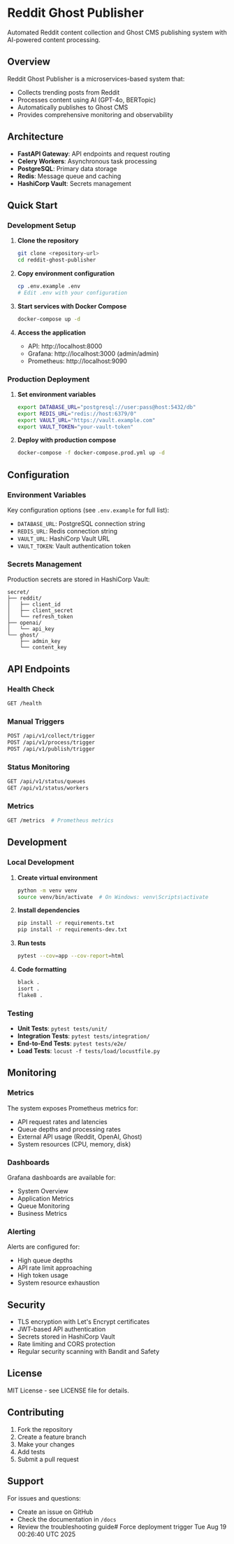 # Reddit Ghost Publisher

Automated Reddit content collection and Ghost CMS publishing system with AI-powered content processing.

## Overview

Reddit Ghost Publisher is a microservices-based system that:
- Collects trending posts from Reddit
- Processes content using AI (GPT-4o, BERTopic)
- Automatically publishes to Ghost CMS
- Provides comprehensive monitoring and observability

## Architecture

- **FastAPI Gateway**: API endpoints and request routing
- **Celery Workers**: Asynchronous task processing
- **PostgreSQL**: Primary data storage
- **Redis**: Message queue and caching
- **HashiCorp Vault**: Secrets management

## Quick Start

### Development Setup

1. **Clone the repository**
   ```bash
   git clone <repository-url>
   cd reddit-ghost-publisher
   ```

2. **Copy environment configuration**
   ```bash
   cp .env.example .env
   # Edit .env with your configuration
   ```

3. **Start services with Docker Compose**
   ```bash
   docker-compose up -d
   ```

4. **Access the application**
   - API: http://localhost:8000
   - Grafana: http://localhost:3000 (admin/admin)
   - Prometheus: http://localhost:9090

### Production Deployment

1. **Set environment variables**
   ```bash
   export DATABASE_URL="postgresql://user:pass@host:5432/db"
   export REDIS_URL="redis://host:6379/0"
   export VAULT_URL="https://vault.example.com"
   export VAULT_TOKEN="your-vault-token"
   ```

2. **Deploy with production compose**
   ```bash
   docker-compose -f docker-compose.prod.yml up -d
   ```

## Configuration

### Environment Variables

Key configuration options (see `.env.example` for full list):

- `DATABASE_URL`: PostgreSQL connection string
- `REDIS_URL`: Redis connection string
- `VAULT_URL`: HashiCorp Vault URL
- `VAULT_TOKEN`: Vault authentication token

### Secrets Management

Production secrets are stored in HashiCorp Vault:

```
secret/
├── reddit/
│   ├── client_id
│   ├── client_secret
│   └── refresh_token
├── openai/
│   └── api_key
└── ghost/
    ├── admin_key
    └── content_key
```

## API Endpoints

### Health Check
```bash
GET /health
```

### Manual Triggers
```bash
POST /api/v1/collect/trigger
POST /api/v1/process/trigger
POST /api/v1/publish/trigger
```

### Status Monitoring
```bash
GET /api/v1/status/queues
GET /api/v1/status/workers
```

### Metrics
```bash
GET /metrics  # Prometheus metrics
```

## Development

### Local Development

1. **Create virtual environment**
   ```bash
   python -m venv venv
   source venv/bin/activate  # On Windows: venv\Scripts\activate
   ```

2. **Install dependencies**
   ```bash
   pip install -r requirements.txt
   pip install -r requirements-dev.txt
   ```

3. **Run tests**
   ```bash
   pytest --cov=app --cov-report=html
   ```

4. **Code formatting**
   ```bash
   black .
   isort .
   flake8 .
   ```

### Testing

- **Unit Tests**: `pytest tests/unit/`
- **Integration Tests**: `pytest tests/integration/`
- **End-to-End Tests**: `pytest tests/e2e/`
- **Load Tests**: `locust -f tests/load/locustfile.py`

## Monitoring

### Metrics

The system exposes Prometheus metrics for:
- API request rates and latencies
- Queue depths and processing rates
- External API usage (Reddit, OpenAI, Ghost)
- System resources (CPU, memory, disk)

### Dashboards

Grafana dashboards are available for:
- System Overview
- Application Metrics
- Queue Monitoring
- Business Metrics

### Alerting

Alerts are configured for:
- High queue depths
- API rate limit approaching
- High token usage
- System resource exhaustion

## Security

- TLS encryption with Let's Encrypt certificates
- JWT-based API authentication
- Secrets stored in HashiCorp Vault
- Rate limiting and CORS protection
- Regular security scanning with Bandit and Safety

## License

MIT License - see LICENSE file for details.

## Contributing

1. Fork the repository
2. Create a feature branch
3. Make your changes
4. Add tests
5. Submit a pull request

## Support

For issues and questions:
- Create an issue on GitHub
- Check the documentation in `/docs`
- Review the troubleshooting guide# Force deployment trigger Tue Aug 19 00:26:40 UTC 2025
